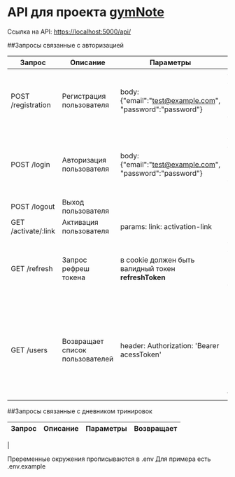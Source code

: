 # API для проекта [gymNote](https://github.com/DubininAnton/gymnote/)

Cсылка на API: [https://localhost:5000/api/](https://localhost:5000/api/)

##Запросы связанные с авторизацией

| Запрос | Описание | Параметры | Возвращает |
| -------|----------|-----------|------------|
| POST /registration  | Регистрация пользователя | body: {"email":"test@example.com", "password":"password"} |{ "accessToken": "token",  "user": { "email": "test@example.com", "id": "635b8302f4f28e2e750042b8", "isActivated": false}} и устанавливает cookie: **refreshToken** |
| POST /login  | Авторизация пользователя | body: {"email":"test@example.com", "password":"password"} | { "accessToken": "token",  "user": { "email": "test@example.com", "id": "635b8302f4f28e2e750042b8", "isActivated": false}} и устанавливает cookie: **refreshToken**| 
| POST /logout  | Выход пользователя |  |
| GET /activate/:link  | Активация пользователя | params: link: activation-link |**302 redirect** на CLIENT_URL |
| GET /refresh  | Запрос рефреш токена | в cookie должен быть валидный токен **refreshToken**  | { "accessToken": "token",  "user": { "email": "test@example.com", "id": "635b8302f4f28e2e750042b8", "isActivated": false}} и устанавливает cookie: **refreshToken**|
| GET /users  | Возвращает список пользователей | header: Authorization: 'Bearer acessToken' | массив пользователей [{ "email": "test@example.com",        "id": "63592a6c83e34fd94fcdc4f4",        "isActivated": false    }, { "email": "test2@example.com",        "id": "63592a6c83e34fd94fcdc4f4",        "isActivated": false    }] для админа, для любого пользователя только данные текущего пользователя|

##Запросы связанные с дневником тринировок

| Запрос | Описание | Параметры | Возвращает |
| -------|----------|-----------|------------|
| 

Преременные окружения прописываются в .env
Для примера есть .env.example

